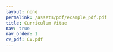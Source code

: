 ```yaml
---
layout: none
permalink: /assets/pdf/example_pdf.pdf
title: Curriculum Vitae
nav: true
nav_order: 1
cv_pdf: CV.pdf
---
```

